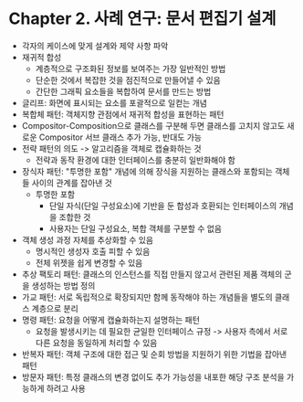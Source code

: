 # Chapter 2. 사례 연구: 문서 편집기 설계
- 각자의 케이스에 맞게 설계와 제약 사항 파악
- 재귀적 합성
  - 계층적으로 구조화된 정보를 보여주는 가장 일반적인 방법
  - 단순한 것에서 복잡한 것을 점진적으로 만들어낼 수 있음
  - 간단한 그래픽 요소들을 복합하여 문서를 만드는 방법
- 글리프: 화면에 표시되는 요소를 포괄적으로 일컫는 개념
- 복합체 패턴: 객체지향 관점에서 재귀적 합성을 표현하는 패턴
- Compositor-Composition으로 클래스를 구분해 두면 클래스를 고치지 않고도 새로운 Compositor 서브 클래스 추가 가능, 반대도 가능
- 전략 패턴의 의도 -> 알고리즘을 객체로 캡슐화하는 것
  - 전략과 동작 환경에 대한 인터페이스를 충분히 일반화해야 함
- 장식자 패턴: "투명한 포함" 개념에 의해 장식을 지원하는 클래스와 포함되는 객체들 사이의 관계를 잡아낸 것
  - 투명한 포함
    - 단일 자식(단일 구성요소)에 기반을 둔 합성과 호환되는 인터페이스의 개념을 조합한 것 
    - 사용자는 단일 구성요소, 복합 객체를 구분할 수 없음
- 객체 생성 과정 자체를 추상화할 수 있음
  - 명시적인 생성자 호출 피할 수 있음
  - 전체 위젯을 쉽게 변경할 수 있음
- 추상 팩토리 패턴: 클래스의 인스턴스를 직접 만들지 않고서 관련된 제품 객체의 군을 생성하는 방법 정의
- 가교 패턴: 서로 독립적으로 확장되지만 함께 동작해야 하는 개념들을 별도의 클래스 계층으로 분리
- 명령 패턴: 요청을 어떻게 캡슐화하는지 설명하는 패턴
  - 요청을 발생시키는 데 필요한 균일한 인터페이스 규정 -> 사용자 측에서 서로 다른 요청을 동일하게 처리할 수 있음
- 반복자 패턴: 객체 구조에 대한 접근 및 순회 방법을 지원하기 위한 기법을 잡아낸 패턴
- 방문자 패턴: 특정 클래스의 변경 없이도 추가 가능성을 내포한 해당 구조 분석을 가능하게 하려고 사용